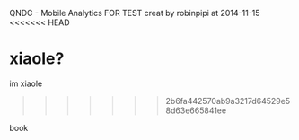QNDC -   Mobile Analytics FOR TEST
creat by robinpipi at 2014-11-15
<<<<<<< HEAD

xiaole?
=======
im xiaole
>>>>>>> 2b6fa442570ab9a3217d64529e58d63e665841ee
 
 
 book